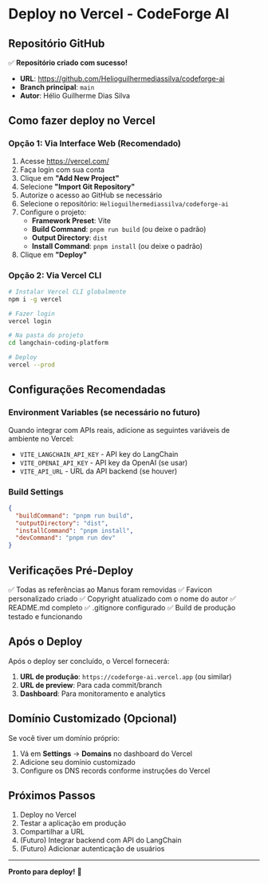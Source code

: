 # Deploy no Vercel - CodeForge AI

## Repositório GitHub

✅ **Repositório criado com sucesso!**

- **URL**: https://github.com/Helioguilhermediassilva/codeforge-ai
- **Branch principal**: `main`
- **Autor**: Hélio Guilherme Dias Silva

## Como fazer deploy no Vercel

### Opção 1: Via Interface Web (Recomendado)

1. Acesse https://vercel.com/
2. Faça login com sua conta
3. Clique em **"Add New Project"**
4. Selecione **"Import Git Repository"**
5. Autorize o acesso ao GitHub se necessário
6. Selecione o repositório: `Helioguilhermediassilva/codeforge-ai`
7. Configure o projeto:
   - **Framework Preset**: Vite
   - **Build Command**: `pnpm run build` (ou deixe o padrão)
   - **Output Directory**: `dist`
   - **Install Command**: `pnpm install` (ou deixe o padrão)
8. Clique em **"Deploy"**

### Opção 2: Via Vercel CLI

```bash
# Instalar Vercel CLI globalmente
npm i -g vercel

# Fazer login
vercel login

# Na pasta do projeto
cd langchain-coding-platform

# Deploy
vercel --prod
```

## Configurações Recomendadas

### Environment Variables (se necessário no futuro)

Quando integrar com APIs reais, adicione as seguintes variáveis de ambiente no Vercel:

- `VITE_LANGCHAIN_API_KEY` - API key do LangChain
- `VITE_OPENAI_API_KEY` - API key da OpenAI (se usar)
- `VITE_API_URL` - URL da API backend (se houver)

### Build Settings

```json
{
  "buildCommand": "pnpm run build",
  "outputDirectory": "dist",
  "installCommand": "pnpm install",
  "devCommand": "pnpm run dev"
}
```

## Verificações Pré-Deploy

✅ Todas as referências ao Manus foram removidas
✅ Favicon personalizado criado
✅ Copyright atualizado com o nome do autor
✅ README.md completo
✅ .gitignore configurado
✅ Build de produção testado e funcionando

## Após o Deploy

Após o deploy ser concluído, o Vercel fornecerá:

1. **URL de produção**: `https://codeforge-ai.vercel.app` (ou similar)
2. **URL de preview**: Para cada commit/branch
3. **Dashboard**: Para monitoramento e analytics

## Domínio Customizado (Opcional)

Se você tiver um domínio próprio:

1. Vá em **Settings** → **Domains** no dashboard do Vercel
2. Adicione seu domínio customizado
3. Configure os DNS records conforme instruções do Vercel

## Próximos Passos

1. Deploy no Vercel
2. Testar a aplicação em produção
3. Compartilhar a URL
4. (Futuro) Integrar backend com API do LangChain
5. (Futuro) Adicionar autenticação de usuários

---

**Pronto para deploy!** 🚀
